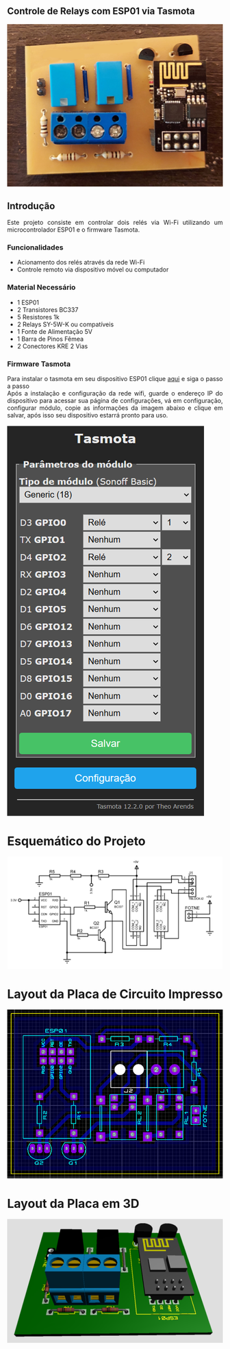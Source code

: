 ## Controle de Relays com ESP01 via Tasmota
<img src="https://github.com/lfs676/ESP01-Relay/blob/main/images/Constru%C3%A7%C3%A3o.jpg?raw=true">

<div>
  <div align="justify">
    
## Introdução
Este projeto consiste em controlar dois relés via Wi-Fi utilizando um microcontrolador ESP01 e o firmware Tasmota.
   
### Funcionalidades
- Acionamento dos relés através da rede Wi-Fi
- Controle remoto via dispositivo móvel ou computador

### Material Necessário
- 1 ESP01
- 2 Transistores BC337
- 5 Resistores 1k
- 2 Relays SY-5W-K ou compatíveis
- 1 Fonte de Alimentação 5V
- 1 Barra de Pinos Fêmea
- 2 Conectores KRE 2 Vias

    
### Firmware Tasmota
Para instalar o tasmota em seu dispositivo ESP01 clique [aqui](https://tasmota.github.io/install/) e siga o passo a passo
<br>Após a instalação e configuração da rede wifi, guarde o endereço IP do dispositivo para acessar sua página de configurações, vá em configuração, configurar módulo, copie as informações da imagem abaixo e clique em salvar, após isso seu dispositivo estarrá pronto para uso.
<br>
<br><img src="https://github.com/lfs676/ESP01-Relay/blob/main/images/Tasmota%20Config.png?raw=true">
    

#
# Esquemático do Projeto
<img src="https://github.com/lfs676/ESP01-Relay/blob/main/images/Schematic.png?raw=true">

#
# Layout da Placa de Circuito Impresso
<img src="https://github.com/lfs676/ESP01-Relay/blob/main/images/Layout.png?raw=true">
    
#
# Layout da Placa em 3D
<img src="https://github.com/lfs676/ESP01-Relay/blob/main/images/3D.png?raw=true">
